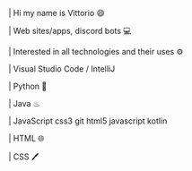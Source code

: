 |   Hi my name is Vittorio 😄



|   Web sites/apps, discord bots 💻



|   Interested in all technologies and their uses ⚙



|   Visual Studio Code / IntelliJ



|   Python 🐍

|   Java ♨

|   JavaScript css3 git html5 javascript kotlin

|   HTML 🌐

|   CSS 🖊️
